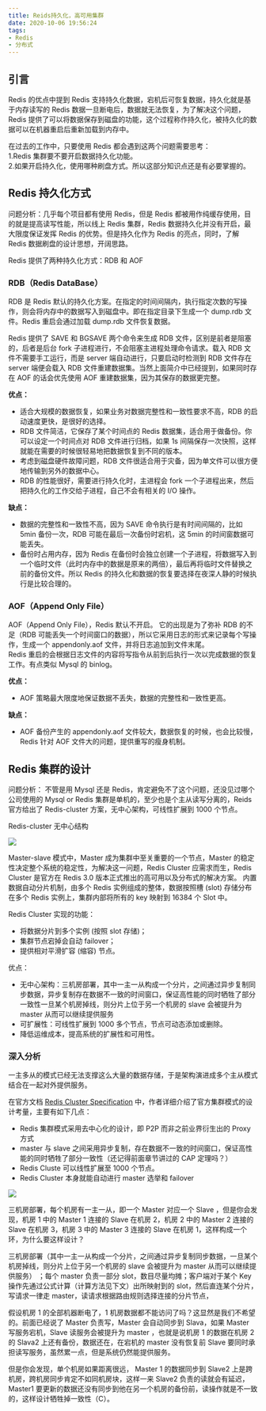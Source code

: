 ```yaml
---
title: Reids持久化，高可用集群
date: 2020-10-06 19:56:24
tags:
- Redis
- 分布式
---
```


## 引言
Redis 的优点中提到 Redis 支持持久化数据，宕机后可恢复数据，持久化就是基于内存读写的 Redis 数据一旦断电后，数据就无法恢复，为了解决这个问题，Redis 提供了可以将数据保存到磁盘的功能，这个过程称作持久化，被持久化的数据可以在机器重启后重新加载到内存中。

在过去的工作中，只要使用 Redis 都会遇到这两个问题需要思考：  
1.Redis 集群要不要开启数据持久化功能。  
2.如果开启持久化，使用哪种刷盘方式。所以这部分知识点还是有必要掌握的。

## Redis 持久化方式
   
问题分析：几乎每个项目都有使用 Redis，但是 Redis 都被用作纯缓存使用，目的就是提高读写性能，所以线上 Redis 集群，Redis 数据持久化并没有开启，最大限度保证发挥 Redis 的优势。但是持久化作为 Redis 的亮点，同时，了解 Redis 数据刷盘的设计思想，开阔思路。

Redis 提供了两种持久化方式：RDB 和 AOF

### RDB（Redis DataBase）

RDB 是 Redis 默认的持久化方案。在指定的时间间隔内，执行指定次数的写操作，则会将内存中的数据写入到磁盘中。即在指定目录下生成一个 dump.rdb 文件。Redis 重启会通过加载 dump.rdb 文件恢复数据。

Redis 提供了 SAVE 和 BGSAVE 两个命令来生成 RDB 文件，区别是前者是阻塞的，后者是后台 fork 子进程进行，不会阻塞主进程处理命令请求。载入 RDB 文件不需要手工运行，而是 server 端自动进行，只要启动时检测到 RDB 文件存在 server 端便会载入 RDB 文件重建数据集。当然上面简介中已经提到，如果同时存在 AOF 的话会优先使用 AOF 重建数据集，因为其保存的数据更完整。

**优点：**

- 适合大规模的数据恢复，如果业务对数据完整性和一致性要求不高，RDB 的启动速度更快，是很好的选择。
- RDB 文件简洁，它保存了某个时间点的 Redis 数据集，适合用于做备份。你可以设定一个时间点对 RDB 文件进行归档，如果 1s 间隔保存一次快照，这样就能在需要的时候很轻易地把数据恢复到不同的版本。
- 考虑到磁盘硬件故障问题，RDB 文件很适合用于灾备，因为单文件可以很方便地传输到另外的数据中心。
- RDB 的性能很好，需要进行持久化时，主进程会 fork 一个子进程出来，然后把持久化的工作交给子进程，自己不会有相关的 I/O 操作。

**缺点：**
- 数据的完整性和一致性不高，因为 SAVE 命令执行是有时间间隔的，比如 5min 备份一次，RDB 可能在最后一次备份时宕机，这 5min 的时间窗数据可能丢失。
- 备份时占用内存，因为 Redis 在备份时会独立创建一个子进程，将数据写入到一个临时文件（此时内存中的数据是原来的两倍），最后再将临时文件替换之前的备份文件。所以 Redis 的持久化和数据的恢复要选择在夜深人静的时候执行是比较合理的。

### AOF（Append Only File）

AOF（Append Only File），Redis 默认不开启。
它的出现是为了弥补 RDB 的不足（RDB 可能丢失一个时间窗口的数据），所以它采用日志的形式来记录每个写操作，生成一个 appendonly.aof 文件，并将日志追加到文件末尾。  
Redis 重启的会根据日志文件的内容将写指令从前到后执行一次以完成数据的恢复工作。有点类似 Mysql 的 binlog。  

**优点：**
- AOF 策略最大限度地保证数据不丢失，数据的完整性和一致性更高。

**缺点：**
- AOF 备份产生的 appendonly.aof 文件较大，数据恢复的时候，也会比较慢，Redis 针对 AOF 文件大的问题，提供重写的瘦身机制。

##  Redis 集群的设计

问题分析： 不管是用 Mysql 还是 Redis，肯定避免不了这个问题，还没见过哪个公司使用的 Mysql or Redis 集群是单机的，至少也是个主从读写分离的，Reids 官方给出了 Redis-cluster 方案，无中心架构，可线性扩展到 1000 个节点。

Redis-cluster 无中心结构

![](https://img1.sycdn.imooc.com/5e129acf0001f9ec14901220.png)

Master-slave 模式中，Master 成为集群中至关重要的一个节点，Master 的稳定性决定整个系统的稳定性，为解决这一问题，Redis Cluster 应需求而生，Redis Cluster 是官方在 Redis 3.0 版本正式推出的高可用以及分布式的解决方案。 内置数据自动分片机制，由多个 Redis 实例组成的整体，数据按照槽 (slot) 存储分布在多个 Redis 实例上，集群内部将所有的 key 映射到 16384 个 Slot 中。

Redis Cluster 实现的功能：

- 将数据分片到多个实例 (按照 slot 存储)；
- 集群节点宕掉会自动 failover；
- 提供相对平滑扩容 (缩容) 节点。

优点：

- 无中心架构：三机房部署，其中一主一从构成一个分片，之间通过异步复制同步数据，异步复制存在数据不一致的时间窗口，保证高性能的同时牺牲了部分一致性一旦某个机房掉线，则分片上位于另一个机房的 slave 会被提升为 master 从而可以继续提供服务
- 可扩展性：可线性扩展到 1000 多个节点，节点可动态添加或删除。
- 降低运维成本，提高系统的扩展性和可用性。

### 深入分析

一主多从的模式已经无法支撑这么大量的数据存储，于是架构演进成多个主从模式结合在一起对外提供服务。

在官方文档 [Redis Cluster Specification](https://redis.io/topics/cluster-spec) 中，作者详细介绍了官方集群模式的设计考量，主要有如下几点：

- Redis 集群模式采用去中心化的设计，即 P2P 而非之前业界衍生出的 Proxy 方式
- master 与 slave 之间采用异步复制，存在数据不一致的时间窗口，保证高性能的同时牺牲了部分一致性（还记得前面章节讲过的 CAP 定理吗？）
- Redis Cluste 可以线性扩展至 1000 个节点。
- Redis Cluster 本身就能自动进行 master 选举和 failover

![](https://img1.sycdn.imooc.com/5e129ab60001f9ec14901220.png)

三机房部署，每个机房有一主一从，即一个 Master 对应一个 Slave ，但是你会发现，机房 1 中的 Master 1 连接的 Slave 在机房 2，机房 2 中的 Master 2 连接的 Slave 在机房 3，机房 3 中的 Master 3 连接的 Slave 在机房 1，这样构成一个环，为什么要这样设计？

三机房部署（其中一主一从构成一个分片，之间通过异步复制同步数据，一旦某个机房掉线，则分片上位于另一个机房的 slave 会被提升为 master 从而可以继续提供服务） ；每个 master 负责一部分 slot，数目尽量均摊；客户端对于某个 Key 操作先通过公式计算（计算方法见下文）出所映射到的 slot，然后直连某个分片，写请求一律走 master，读请求根据路由规则选择连接的分片节点，

假设机房 1 的全部机器断电了，1 机房数据都不能访问了吗？这显然是我们不希望的。前面已经说了 Master 负责写，Master 会自动同步到 Slava，如果 Master 写服务宕机，Slave 读服务会被提升为 master ，也就是说机房 1 的数据在机房 2 的 Slava2 上还有备份，数据还在，在宕机的 master 没有恢复前 Slave 要同时承担读写服务，虽然累一点，但是系统仍然能提供服务。

但是你会发现，单个机房如果距离很远， Master 1 的数据同步到 Slave2 上是跨机房，跨机房同步肯定不如同机房块，这样一来 Slave2 负责的读就会有延迟，Master1 要更新的数据还没有同步到他在另一个机房的备份前，读操作就是不一致的，这样设计牺牲掉一致性（C）。








